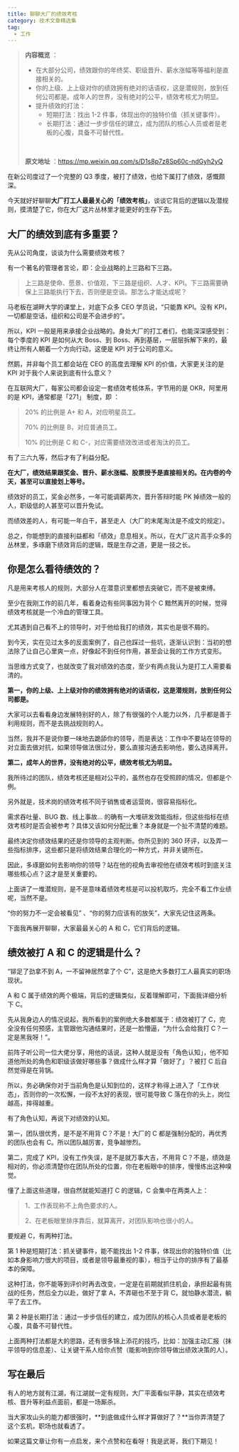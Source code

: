```yaml
---
title: 聊聊大厂的绩效考核
category: 技术文章精选集
tag:
  - 工作
---
```


> **内容概览** ：
>
> - 在大部分公司，绩效跟你的年终奖、职级晋升、薪水涨幅等等福利是直接相关的。
> - 你的上级、上上级对你的绩效拥有绝对的话语权，这是潜规则，放到任何公司都是。成年人的世界，没有绝对的公平，绩效考核尤为明显。
> - 提升绩效的打法：
>   - 短期打法：找出 1-2 件事，体现出你的独特价值（抓关键事件）。
>   - 长期打法：通过一步步信任的建立，成为团队的核心人员或者是老板的心腹，具备不可替代性。
>
> <br/>
>
> **原文地址** ：https://mp.weixin.qq.com/s/D1s8p7z8Sp60c-ndGyh2yQ

在新公司度过了一个完整的 Q3 季度，被打了绩效，也给下属打了绩效，感慨颇深。

今天就好好聊聊**大厂打工人最最关心的「绩效考核」**，谈谈它背后的逻辑以及潜规则，摸清楚了它，你在大厂这片丛林里才能更好的生存下去。

## 大厂的绩效到底有多重要？

先从公司角度，谈谈为什么需要绩效考核？

有一个著名的管理者言论，即：企业战略的上三路和下三路。

> 上三路是使命、愿景、价值观，下三路是组织、人才、KPI。下三路需要确保上三路能执行下去，否则便是空谈。那怎么才能达成呢？

马老板在湖畔大学的课堂上，对底下众多 CEO 学员说，“只能靠 KPI。没有 KPI，一切都是空话，组织和公司是不会进步的”。

所以，KPI 一般是用来承接企业战略的。身处大厂的打工者们，也能深深感受到：每个季度的 KPI 是如何从大 Boss、到 Boss、再到基层，一层层拆解下来的，最终让所有人朝着一个方向行动，这便是 KPI 对于公司的意义。

然鹅，并非每个员工都会站在 CEO 的高度去理解 KPI 的价值，大家更关注的是 KPI 对于我个人来说到底有什么意义？

在互联网大厂，每家公司都会设定一套绩效考核体系，字节用的是 OKR，阿里用的是 KPI，通常都是「271」 制度，即 ：

> 20% 的比例是 A+ 和 A，对应明星员工。
>
> 70% 的比例是 B，对应普通员工。
>
> 10% 的比例是 C 和 C-，对应需要绩效改进或者淘汰的员工。

有了三六九等，然后才有了利益分配。

**在大厂，绩效结果跟奖金、晋升、薪水涨幅、股票授予是直接相关的。在内卷的今天，甚至可以直接划上等号。**

绩效好的员工，奖金必然多，一年可能调薪两次，晋升答辩时能 PK 掉绩效一般的人，职级低的人甚至可以晋升免试。

而绩效差的人，有可能一年白干，甚至走人（大厂的末尾淘汰是不成文的规定）。

总之，你能想到的直接利益都和「绩效」息息相关。所以，在大厂这片高手众多的丛林里，多琢磨下绩效背后的逻辑，既是生存之道，更是一技之长。

## 你是怎么看待绩效的？

凡是用来考核人的规则，大部分人在潜意识里都想去突破它，而不是被束缚。

至少在我刚工作的前几年，看着身边有些同事因为背个 C 黯然离开的时候，觉得绩效考核就是一个冷血的管理工具。

尤其遇到自己看不上的领导时，对于他给我打的绩效，其实也是很不屑的。

到今天，实在见过太多的反面案例了，自己也踩过一些坑，逐渐认识到：当初的想法除了让自己心里爽一点，好像起不到任何作用，甚至会让我的工作方式变形。

当思维方式变了，也就改变了我对绩效的态度，至少有两点我认为是打工人需要看清的。

**第一，你的上级、上上级对你的绩效拥有绝对的话语权，这是潜规则，放到任何公司都是。**

大家可以去看看身边发展特别好的人，除了有很强的个人能力以外，几乎都是善于利用规则，而不是去挑战规则的人。

当然，我并不是说你要一味地去跪舔你的领导，而是表达：工作中不要站在领导的对立面去做对抗，如果领导做法很过分，要么直接沟通去影响他，要么选择离开。

**第二，成年人的世界，没有绝对的公平，绩效考核尤为明显。**

我所待过的团队，绩效考核还是相对公平的，虽然也存在受照顾的情况，但都是个例。

另外就是，技术岗的绩效考核不同于销售或者运营岗，很容易指标化。

需求吞吐量、BUG 数、线上事故... 的确有一大堆研发效能指标，但这些指标在绩效考核时是否会被参考？具体又该如何分配比重？本身就是一个扯不清楚的难题。

最终决定你绩效结果的还是你领导的主观判断。你所见到的 360 环评，以及弄一些指标排序，这些都只是将绩效结果合理化的一种方式，并非关键所在。

因此，多琢磨如何去影响你的领导？站在他的视角去审视他在绩效考核时到底关注哪些核心点？这才是至关重要的。

上面讲了一堆潜规则，是不是意味着绩效考核是可以投机取巧，完全不看工作业绩呢，当然不是。

“你的努力不一定会被看见” 、“你的努力应该有的放矢”，大家先记住这两条。

下面我再展开聊聊，大家最最关心的 A 和 C，它们背后的逻辑。

## 绩效被打 A 和 C 的逻辑是什么？

“铆足了劲拿不到 A，一不留神居然拿了个 C”，这是绝大多数打工人最真实的职场现状。

A 和 C 属于绩效的两个极端，背后的逻辑类似，反着理解即可，下面我详细分析下 C。

先从我身边人的情况说起，我所看到的案例绝大多数都属于：绩效被打了 C，完全没有任何预感，主管跟他沟通结果时，还是一脸懵逼，“为什么会给我打 C？一定是黑我呀！”。

前阵子听公司一位大佬分享，用他的话说，这种人就是没有「角色认知」，他不知道他所处的角色和职级该做好哪些事？做成什么样才算「做好了」？被打 C 后自然觉得是在背锅。

所以，务必确保你对于当前角色是认知到位的，这样才称得上进入了「工作状态」，否则你的一次松懈，一段不太好的表现，很可能导致 C 落在你的头上，岗位越高，摔得越重。

有了角色认知，再说下对绩效的认知。

第一，团队很优秀，是不是不用背 C？不是！大厂的 C 都是强制分配的，再优秀的团队也会有 C。所以团队越厉害，竞争越惨烈。

第二，完成了 KPI，没有工作失误，是不是就万事大吉，不用背 C？不是，绩效是相对的，你必须清楚你在团队所处的位置，你在老板眼中的排序，慢慢练出这种嗅觉。

懂了上面这些道理，很自然就能知道打 C 的逻辑，C 会集中在两类人上：

> 1、工作表现称不上角色要求的人。
>
> 2、在老板眼里排序靠后，就算离开，对团队影响也很小的人。

要规避 C，有两种打法。

第 1 种是短期打法：抓关键事件，能不能找出 1-2 件事，体现出你的独特价值（比如本身影响力很大的项目，或者是领导最重视的事），相当于让你的排序有了最基本的保障。

这种打法，你不能等到评价时再去改变，一定是在前期就抓住机会，承担起最有挑战的任务，然后全力以赴，做好了拿 A，不弄砸也不至于背 C，就怕静水潜流，躺平了去工作。

第 2 种是长期打法：通过一步步信任的建立，成为团队的核心人员或者是老板的心腹，具备不可替代性。

上面两种打法都是大的思路，还有很多锦上添花的技巧，比如：加强主动汇报（抹平领导的信息差）、让关键干系人给你点赞（能影响到你领导做出绩效决策的人）。

## 写在最后

有人的地方就有江湖，有江湖就一定有规则，大厂平面看似平静，其实在绩效考核、晋升等利益点面前，都是一场厮杀。

当大家攻山头的能力都很强时，**到底做成什么样才算做好了？**当你弄清楚了这个玄机，职场也就看透了。

如果这篇文章让你有一点启发，来个点赞和在看呀！我是武哥，我们下期见！
